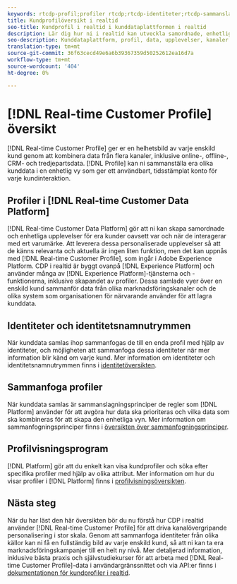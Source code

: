 ```yaml
---
keywords: rtcdp-profil;profiler rtcdp;rtcdp-identiteter;rtcdp-sammanslagningsprinciper;kundprofil i realtid
title: Kundprofilöversikt i realtid
seo-title: Kundprofil i realtid i kunddataplattformen i realtid
description: Lär dig hur ni i realtid kan utveckla samordnade, enhetliga och relevanta kundupplevelser med hjälp av kundprofiler i realtid.
seo-description: Kunddataplattform, profil, data, upplevelser, kanaler i realtid
translation-type: tm+mt
source-git-commit: 36f63cecd49e6a6b39367359d50252612ea16d7a
workflow-type: tm+mt
source-wordcount: '404'
ht-degree: 0%

---
```



# [!DNL Real-time Customer Profile] översikt

[!DNL Real-time Customer Profile] ger er en helhetsbild av varje enskild kund genom att kombinera data från flera kanaler, inklusive online-, offline-, CRM- och tredjepartsdata. [!DNL Profile] kan ni sammanställa era olika kunddata i en enhetlig vy som ger ett användbart, tidsstämplat konto för varje kundinteraktion.

## Profiler i [!DNL Real-time Customer Data Platform]

[!DNL Real-time Customer Data Platform] gör att ni kan skapa samordnade och enhetliga upplevelser för era kunder oavsett var och när de interagerar med ert varumärke. Att leverera dessa personaliserade upplevelser så att de känns relevanta och aktuella är ingen liten funktion, men det kan uppnås med [!DNL Real-time Customer Profile], som ingår i Adobe Experience Platform. CDP i realtid är byggt ovanpå [!DNL Experience Platform] och använder många av [!DNL Experience Platform]-tjänsterna och -funktionerna, inklusive skapandet av profiler. Dessa samlade vyer över en enskild kund sammanför data från olika marknadsföringskanaler och de olika system som organisationen för närvarande använder för att lagra kunddata.

## Identiteter och identitetsnamnutrymmen

När kunddata samlas ihop sammanfogas de till en enda profil med hjälp av identiteter, och möjligheten att sammanfoga dessa identiteter när mer information blir känd om varje kund. Mer information om identiteter och identitetsnamnutrymmen finns i [identitetöversikten](/help/rtcdp/profile/identities-overview.md).

## Sammanfoga profiler

När kunddata samlas är sammanslagningsprinciper de regler som [!DNL Platform] använder för att avgöra hur data ska prioriteras och vilka data som ska kombineras för att skapa den enhetliga vyn. Mer information om sammanfogningsprinciper finns i [översikten över sammanfogningsprinciper](/help/rtcdp/profile/merge-policies.md).

## Profilvisningsprogram

[!DNL Platform] gör att du enkelt kan visa kundprofiler och söka efter specifika profiler med hjälp av olika attribut. Mer information om hur du visar profiler i [!DNL Platform] finns i [profilvisningsöversikten](/help/rtcdp/profile/profile-viewer.md).

## Nästa steg

När du har läst den här översikten bör du nu förstå hur CDP i realtid använder [!DNL Real-time Customer Profile] för att driva kanalövergripande personalisering i stor skala. Genom att sammanfoga identiteter från olika källor kan ni få en fullständig bild av varje enskild kund, så att ni kan ta era marknadsföringskampanjer till en helt ny nivå. Mer detaljerad information, inklusive bästa praxis och självstudiekurser för att arbeta med [!DNL Real-time Customer Profile]-data i användargränssnittet och via API:er finns i [dokumentationen för kundprofiler i realtid](../../profile/home.md).